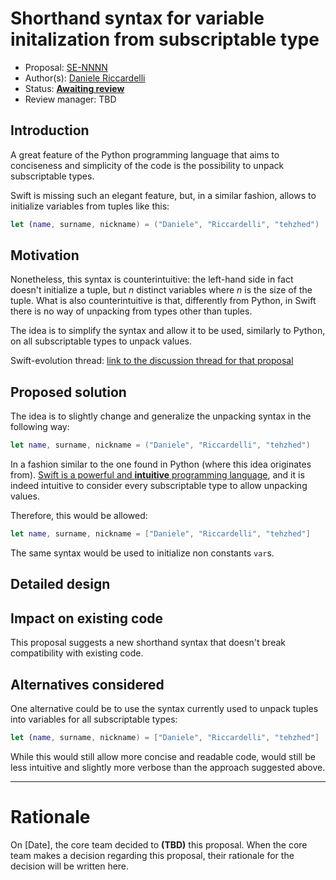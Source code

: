 # Shorthand syntax for variable initalization from subscriptable type

* Proposal: [SE-NNNN](https://github.com/apple/swift-evolution/blob/master/proposals/NNNN-name.md)
* Author(s): [Daniele Riccardelli](https://github.com/tehzhed)
* Status: **[Awaiting review](#rationale)**
* Review manager: TBD

## Introduction

A great feature of the Python programming language that aims to conciseness and simplicity of the code is the possibility to unpack subscriptable types.

Swift is missing such an elegant feature, but, in a similar fashion, allows to initialize variables from tuples like this:
```swift
let (name, surname, nickname) = ("Daniele", "Riccardelli", "tehzhed")
```

## Motivation

Nonetheless, this syntax is counterintuitive: the left-hand side in fact doesn't initialize a tuple, but *n* distinct variables where *n* is the size of the tuple. 
What is also counterintuitive is that, differently from Python, in Swift there is no way of unpacking from types other than tuples.

The idea is to simplify the syntax and allow it to be used, similarly to Python, on all subscriptable types to unpack values.

Swift-evolution thread: [link to the discussion thread for that proposal](https://lists.swift.org/pipermail/swift-evolution)

## Proposed solution

The idea is to slightly change and generalize the unpacking syntax in the following way:
```swift
let name, surname, nickname = ("Daniele", "Riccardelli", "tehzhed")
```
In a fashion similar to the one found in Python (where this idea originates from).
[Swift is a powerful and **intuitive** programming language](https://github.com/apple/swift-evolution/blob/master/process.md), and it is indeed intuitive to consider every subscriptable type to allow unpacking values.

Therefore, this would be allowed:
```swift
let name, surname, nickname = ["Daniele", "Riccardelli", "tehzhed"]
```
The same syntax would be used to initialize non constants ```var```s.

## Detailed design

## Impact on existing code

This proposal suggests a new shorthand syntax that doesn't break compatibility with existing code.

## Alternatives considered

One alternative could be to use the syntax currently used to unpack tuples into variables for all subscriptable types:

```swift
let (name, surname, nickname) = ["Daniele", "Riccardelli", "tehzhed"]
```

While this would still allow more concise and readable code, would still be less intuitive and slightly more verbose than the approach suggested above.

-------------------------------------------------------------------------------

# Rationale

On [Date], the core team decided to **(TBD)** this proposal.
When the core team makes a decision regarding this proposal,
their rationale for the decision will be written here.
